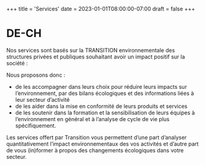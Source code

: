 +++
title = 'Services'
date = 2023-01-01T08:00:00-07:00
draft = false
+++

# DE-CH

Nos services sont basés sur la TRANSITION environnementale des structures privées et publiques souhaitant avoir un impact positif sur la société :

Nous proposons donc :

- de les accompagner dans leurs choix pour réduire leurs impacts sur l’environnement, par des bilans écologiques et des informations liées à leur secteur d’activité
- de les aider dans la mise en conformité de leurs produits et services
- de les soutenir dans la formation et la sensibilisation de leurs équipes à l’environnement en général et à l’analyse de cycle de vie plus spécifiquement.

Les services offert par Transition vous permettent d’une part d’analyser quantitativement l’impact environnementaux des vos activités et d’autre part de vous (in)former à propos des changements écologiques dans votre secteur.
